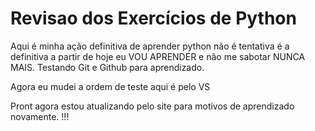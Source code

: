 # Revisao dos Exercícios de Python
 Aqui é minha ação definitiva de aprender python não é tentativa é a definitiva a partir de hoje eu VOU APRENDER e não me sabotar NUNCA MAIS.
Testando Git e Github para aprendizado.


Agora eu mudei a ordem de teste aqui é pelo VS


Pront agora estou atualizando pelo site para motivos de aprendizado novamente. !!!
